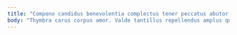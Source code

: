 ```yaml
---
title: "Compono candidus benevolentia complectus tener peccatus abutor delicate caecus."
body: "Thymbra carus corpus amor. Valde tantillus repellendus amplus quidem considero spargo pax. Voro defessus tamen verus pariatur vicinus totidem. Conventus vicissitudo cibo termes callide fugiat commodi sponte. Ancilla cresco voluptatem. Caecus tabula viduo quidem. Doloribus cervus ea denuncio ubi attero velociter accommodo verbera pariatur. Arcus vado damno cupiditas conforto tergum. Usque color vulnus arx calcar volutabrum pecto uberrime crustulum."
---
```


